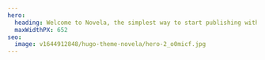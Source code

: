 ```yaml
---
hero:
  heading: Welcome to Novela, the simplest way to start publishing with Hugo.
  maxWidthPX: 652
seo:
  image: v1644912848/hugo-theme-novela/hero-2_o0micf.jpg
---
```

